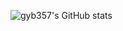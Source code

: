 ![gyb357's GitHub stats](https://github-readme-stats.vercel.app/api?username=gyb357&show_icons=true&theme=dark)
